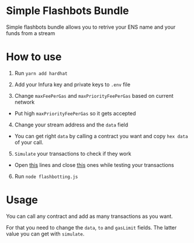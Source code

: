 # Simple Flashbots Bundle

Simple flashbots bundle allows you to retrive your ENS name and your funds from a stream

# How to use

1. Run `yarn add hardhat`

2. Add your Infura key and private keys to `.env` file

3. Change `maxFeePerGas` and `maxPriorityFeePerGas` based on current network

 - Put high `maxPriorityFeePerGas` so it gets accepted

4. Change your stream address and the `data` field

 - You can get right `data` by calling a contract you want and copy `hex data` of your call.

5. `Simulate` your transactions to check if they work 

 - Open [this](https://github.com/nzmpi/simple_flashbots_bundle/blob/master/flashbotting.js#L116-L121) lines and close [this](https://github.com/nzmpi/simple_flashbots_bundle/blob/master/flashbotting.js#L130-L136) ones while testing your transactions

6. Run `node flashbotting.js`

# Usage

You can call any contract and add as many transactions as you want.

For that you need to change the `data`, `to` and `gasLimit` fields. The latter value you can get with `simulate`.
